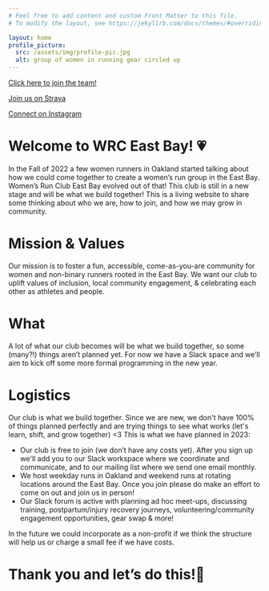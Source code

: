 ```yaml
---
# Feel free to add content and custom Front Matter to this file.
# To modify the layout, see https://jekyllrb.com/docs/themes/#overriding-theme-defaults

layout: home
profile_picture:
  src: /assets/img/profile-pic.jpg
  alt: group of women in running gear circled up
---
```


[Click here to join the team!](https://tinyurl.com/wrc-jointheteam)

[Join us on Strava](https://www.strava.com/clubs/wrc-east-bay)

[Connect on Instagram](https://www.instagram.com/wrceastbay/)

# Welcome to WRC East Bay! 💗

In the Fall of 2022 a few women runners in Oakland started talking about how we could come together to create a women’s run group in the East Bay. Women’s Run Club East Bay evolved out of that! This club is still in a new stage and will be what we build together! This is a living website to share some thinking about who we are, how to join, and how we may grow in community.

# Mission & Values
Our mission is to foster a fun, accessible, come-as-you-are community for women and non-binary runners rooted in the East Bay. We want our club to uplift values of inclusion, local community engagement, & celebrating each other as athletes and people.

# What
A lot of what our club becomes will be what we build together, so some (many?!) things aren’t planned yet. For now we have a Slack space and we’ll aim to kick off some more formal programming in the new year. 

# Logistics
Our club is what we build together. Since we are new, we don't have 100% of things planned perfectly and are trying things to see what works (let's learn, shift, and grow together) <3 This is what we have planned in 2023:
- Our club is free to join (we don’t have any costs yet). After you sign up we'll add you to our Slack workspace where we coordinate and communicate, and to our mailing list where we send one email monthly.
- We host weekday runs in Oakland and weekend runs at rotating locations around the East Bay. Once you join please do make an effort to come on out and join us in person! 
- Our Slack forum is active with planning ad hoc meet-ups, discussing training, postpartum/injury recovery journeys, volunteering/community engagement opportunities, gear swap & more!

In the future we could incorporate as a non-profit if we think the structure will help us or charge a small fee if we have costs.

# Thank you and let’s do this!🦄
